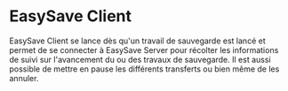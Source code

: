 # EasySave Client
EasySave Client se lance dès qu'un travail de sauvegarde est lancé et permet de se connecter à EasySave Server pour récolter les informations de suivi sur l'avancement du
ou des travaux de sauvegarde. Il est aussi possible de mettre en pause les différents transferts ou bien même de les annuler.
